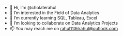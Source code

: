 - 👋 Hi, I’m @cholaterahul
- 👀 I’m interested in the Field of Data Analytics
- 🌱 I’m currently learning SQL, Tableau, Excel
- 💞️ I’m looking to collaborate on Data Analytics Projects
- 📫 You may reach me on rahul1136rahul@outlook.com

<!---
cholaterahul/cholaterahul is a ✨ special ✨ repository because its `README.md` (this file) appears on your GitHub profile.
You can click the Preview link to take a look at your changes.
--->
